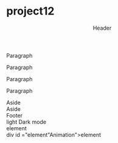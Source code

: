 # project12
<!DOCTYPE html>
<html lang="en">
<head>
  <meta charset="UTF-8">
  <meta name="viewport" content="width=device-width, initial-scale=1.0">
  <title>Intro to the DOM</title>
  <link rel="stylesheet" href="style.css">
</head>
<body>
  <div class="container">
    <header id="header">Header</header>
    <main id="main">
      <p class="paragraph p1">Paragraph</p>
      <p class="paragraph p1">Paragraph</p>
      <p class="paragraph p2">Paragraph</p>
      <p class="paragraph p2">Paragraph</p>
    </main>
    <aside id="aside1">Aside</aside>
    <aside id="aside2">Aside</aside>
    <footer id="footer">Footer</footer>
  </div>

  <script src="script.js"></script

<title>light Dark mode</title>
</head>
<body>
  <div id=""element"light and dark mode">element</div>

  <title>Animation</title>
</head>
</body>
div id ="element"Animation">element</div>
  
<script src="https://ajax.googleapis.com/ajax/libs/jquery/3.7.1/jquery.min.js"></script>
<script>
 
<button id="stop">Stop sliding</button>

<div id="flip">Click to slide down panel</div>
<div id="panel">the lord of the ring </div>


</body>
</html>


*, *::before, *::after { box-sizing: border-box; margin: 0; padding: 0; }

body { font-family: "Poppins", sans-serif; background-color: #f0f0f0; color: #333; transition: all 0.4s ease-in; }

h1 { text-align: center; margin-top: 1.25rem; }

.container { display: grid; width: 100%; min-height: calc(100vh - 4.25rem); place-content: center; gap: 1rem; text-align: center; }

#element {
    padding: 250px;
    font-size: 3rem;
    text-align: center;
}
.light{
    background-color: antiquewhite;
    color:black;
}
.dark{
    background-color: rgb(0, 0, 0);
    color: white;
}
section {
    background-color: #eee;
    padding: 5rem;
}
Shared in

<button>Click to fade in boxes</button><br><br>

<div id="div1" style="width:80px;height:80px;display:none;background-color:red;"></div><br>
<div id="div2" style="width:80px;height:80px;display:none;background-color:green;"></div><br>
<div id="div3" style="width:80px;height:80px;display:none;background-color:blue;"></div>



#panel, #flip {
  padding: 5px;
  font-size: 18px;
  text-align: center;
  background-color: #555;
  color: blue;
  border: solid 1px #666;
  border-radius: 3px;
}

#panel {
  padding: 50px;
  display: none;
}
</style>
</head>
<body> 

let currentIndex = 0;

function reset() { for (let i = 0; i < images.length; i++) { images[i].classList.remove('active'); } }

function initializeSlider() { reset(); images[currentIndex].classList.add('active'); }

function slideLeft() { reset(); currentIndex--; if (currentIndex < 0) { currentIndex = images.length - 1; } images[currentIndex].classList.add('active'); }

function slideRight() { reset(); currentIndex++; if (currentIndex >= images.length) { currentIndex = 0; } images[currentIndex].classList.add('active'); }

initializeSlider();

previousImage.addEventListener('click', function() { slideLeft(); });

nextImage.addEventListener('click', function() { slideRight(); });

const element = document.getElementById("element")
    
const section = document.getElementById("section")
const button = document.getElementById("button")
​
​
​
​
const Dark light  = () => {
    console.log("Dark light mode")
    element.classList.toggle("light")
    section.classList.toggle("dark")
   
}
button.addEventListener("dark light mode")

const = Animation 
console.log (Animation)
button.getAnimations{}

// Select container element and append an SVG with a height and width
const mouseChartElement = d3
  .select('#mouse-events')
  .append('svg')
  .attr('width', 500)
  .attr('height', 200)


// Create the circle
const mouseChartSVG = mouseChartElement
  .append("circle")
  .attr("cx", 100)
  .attr("cy", 50)
  .attr("r", 20)
  .style("fill", "red")


// Add a mouseover event to the circle
mouseChartSVG
  .on("mouseover", function() {
    d3.select(this)
      .style("fill", "blue")
  })
  .on("mouseout", function() {
    d3.select(this)
      .style("fill", "red")
  })

  

  $("#div1").fadeIn();
  $($(document).ready(function(){
$("button").click(function(){"#div2").fadeIn("slow");
  $("#div3").fa

  
 

  $(document).ready(function(){
    $("#flip").click(function(){
      $("#panel").slideDown(5000);
    });
    $("#stop").click(function(){
      $("#panel").stop();
    });
  });
